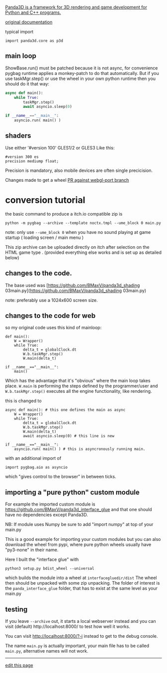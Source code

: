 [Panda3D is a framework for 3D rendering and game development for Python and C++ programs.](https://pypi.org/project/Panda3D/)

[original documentation](https://docs.panda3d.org/1.10/python/index)

typical import

```
import panda3d.core as p3d
```

## main loop
ShowBase.run() must be patched because it is not async, for convenience
pygbag runtime applies a monkey-patch to do that automatically.
But if you use taskMgr.step() or use the wheel in your own python runtime then you should do it that way:
```py
async def main():
    while True:
        taskMgr.step()
        await asyncio.sleep(0)

if __name__=="__main__":
    asyncio.run( main() )
```

## shaders
Use either '#version 100' GLES1/2 or GLES3 
Like this:
```
#version 300 es
precision mediump float;
```

Precision is mandatory, also mobile devices are often single precicision.

Changes made to get a wheel [PR against webgl-port branch](https://github.com/pmp-p/panda3d/pull/4)



# conversion tutorial

the basic command to produce a itch.io compatible zip is

```
python -m pygbag --archive --template noctx.tmpl --ume_block 0 main.py
```

note: only use `--ume_block 0` when you have no sound playing at game startup ( loading screen / main menu )

This zip archive can be uploaded directly on itch after selection on the HTML game type . (provided everything else works and is set up as detailed below)

## changes to the code.

The base used was [https://github.com/BMaxV/panda3d_shading 03main.py](https://github.com/BMaxV/panda3d_shading 03main.py)

note: preferably use a 1024x600 screen size.

## changes to the code for web

so my original code uses this kind of mainloop:

```
def main():
    W = Wrapper()
    while True:
        delta_t = globalClock.dt
        W.b.taskMgr.step()
        W.main(delta_t)

if __name__=="__main__":
    main()
```

Which has the advantage that it's "obvious" where the main loop takes place. `W.main` is performing the steps defined by the programmer/user and `W.b.taskMgr.step()` executes all the engine functionality, like rendering.

this is changed to

```
async def main(): # this one defines the main as async
    W = Wrapper()
    while True:
        delta_t = globalClock.dt
        W.b.taskMgr.step()
        W.main(delta_t)
        await asyncio.sleep(0) # this line is new

if __name__=="__main__":
    asyncio.run( main() ) # this is asyncronously running main.
```

with an additional import of

```
import pygbag.aio as asyncio
```

which "gives control to the browser" in between ticks.

## importing a "pure python" custom module

For example the imported custom module is https://github.com/BMaxV/panda3d_interface_glue and that one should have no dependencies except Panda3D.

NB: If module uses Numpy be sure to add "import numpy" at top of your main.py

This is a good example for importing your custom modules but you can also download the wheel from pypi, where pure python wheels usually have "py3-none" in their name.

Here I built the "interface glue" with

```
python3 setup.py bdist_wheel --universal
```

which builds the module into a wheel at `interfacegluedir/dist` The wheel then should be unpacked with some zip unpacking. The folder of interest is the `panda_interface_glue` folder, that has to exist at the same level as your main.py



## testing

If you leave `--archive` out, it starts a local webserver instead and you can visit (default) http://localhost:8000/ to test how well it works.

You can visit [http://localhost:8000/?-i](http://localhost:8000/?-i) instead to get to the debug console.

The name `main.py` is actually important, your main file has to be called `main.py`, alternative names will not work.

_________


[edit this page](https://github.com/pygame-web/pygame-web.github.io/edit/main/wiki/pkg/panda3d/README.md)

